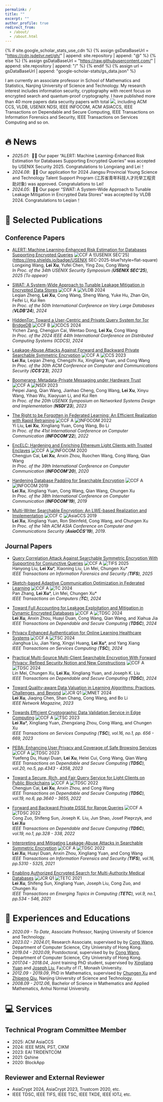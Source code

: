 ```yaml
---
permalink: /
title: ""
excerpt: ""
author_profile: true
redirect_from: 
  - /about/
  - /about.html
---
```


{% if site.google_scholar_stats_use_cdn %}
{% assign gsDataBaseUrl = "https://cdn.jsdelivr.net/gh/" | append: site.repository | append: "@" %}
{% else %}
{% assign gsDataBaseUrl = "https://raw.githubusercontent.com/" | append: site.repository | append: "/" %}
{% endif %}
{% assign url = gsDataBaseUrl | append: "google-scholar-stats/gs_data.json" %}

<span class='anchor' id='about-me'></span>

I am currently an associate professor in School of Mathematics and Statistics, Nanjing University of Science and Technology. My research interest includes information security, cryptography with recent focus on encrypted search and quantum-proof cryptography. I have published more than 40 more papers data security papers with total <a href='https://scholar.google.com/citations?user=HY5jH_MAAAAJ&hl=en'><img src="https://img.shields.io/endpoint?url=https://cdn.jsdelivr.net/gh/leixu-crypto/leixu-crypto.github.io/results/gs_data.json&logo=Google%20Scholar&labelColor=f6f6f6&color=9cf&style=flat&label=citations"></a>, including ACM CCS, VLDB, USENIX NDSI, IEEE INFOCOM, ACM ASIACCS, IEEE Transactions on Dependable and Secure Computing, IEEE Transactions on Information Forensics and Security, IEEE Transactions on Services Computing and so on.  


# 🔥 News
- *2025.01*: &nbsp;🎉🎉 Our paper “ALERT: Machine Learning-Enhanced Risk Estimation for Databases Supporting Encrypted Queries” was accepted by USENIX Security 2025. Congratulations to Longxiang and Lei！
- *2024.08*: &nbsp;🎉🎉 Our application for 2024 Jiangsu Provincial Young Science and Technology Talent Support Program (江苏省青年科技人才托举工程资助对象) was approved. Congratulations to Lei!
- *2024.05*: &nbsp;🎉🎉 Our paper “SWAT: A System-Wide Approach to Tunable Leakage Mitigation in Encrypted Data Stores” was accepted by VLDB 2024. Congratulations to Leqian！ 

# 📝 Selected Publications 

## Conference Papers  

- [ALERT: Machine Learning-Enhanced Risk Estimation for Databases Supporting Encrypted Queries](https://www.usenix.org/system/files/conference/usenixsecurity25/sec25cycle1-prepub-190-wang-longxiang.pdf) ![CCF A](https://img.shields.io/badge/CCF-A-red?style=flat-square) ![USENIX SEC'25](https://img.shields.io/badge/USENIX SEC-2025-blue?style=flat-square)  
  Longxing Wang, **Lei Xu**, Yufei Chen, Ying Zou, Cong Wang  
  *In Proc. of the 34th USENIX Security Symposium (**USENIX SEC'25**), 2025 (To appear)* 

- [SWAT: A System-Wide Approach to Tunable Leakage Mitigation in Encrypted Data Stores](https://dl.acm.org/doi/10.14778/3675034.3675038) ![CCF A](https://img.shields.io/badge/CCF-A-red?style=flat-square) ![VLDB 2024](https://img.shields.io/badge/VLDB-2024-blue?style=flat-square)  
  Leqian Zheng, **Lei Xu**, Cong Wang, Sheng Wang, Yuke Hu, Zhan Qin, Feifei Li, Kui Ren  
  *In Proc. of the 50th International Conference on Very Large Databases (**VLDB'24**), 2024*  

- [HiddenTor: Toward a User-Centric and Private Query System for Tor BridgeDB](https://ieeexplore.ieee.org/abstract/document/10630991) ![CCF B](https://img.shields.io/badge/CCF-B-green?style=flat-square) ![ICDCS 2024](https://img.shields.io/badge/ICDCS-2024-blue?style=flat-square)  
  Yichen Zang, Chengjun Cai, Wentao Dong, **Lei Xu**, Cong Wang  
  *In Proc. of the 2024 IEEE 44th International Conference on Distributed Computing Systems (ICDCS), 2024*  

- [Leakage-Abuse Attacks Against Forward and Backward Private Searchable Symmetric Encryption](https://dl.acm.org/doi/10.1145/3576915.3623085) ![CCF A](https://img.shields.io/badge/CCF-A-red?style=flat-square) ![CCS 2023](https://img.shields.io/badge/CCS-2023-blue?style=flat-square)   
  **Lei Xu**, Leqian Zheng, Chengzhi Xu, Xingliang Yuan, and Cong Wang  
  *In Proc. of the 30th ACM Conference on Computer and Communications Security (**CCS'23**), 2023*  

- [Boomerang: Metadata-Private Messaging under Hardware Trust](https://www.usenix.org/conference/nsdi23/presentation/jiang) ![CCF A](https://img.shields.io/badge/CCF-A-red?style=flat-square) ![NSDI 2023](https://img.shields.io/badge/NSDI-2023-blue?style=flat-square)   
  Peipei Jiang, Qian Wang, Jianhao Cheng, Cong Wang, **Lei Xu**, Xinyu Wang, Yihao Wu, Xiaoyuan Li, and Kui Ren  
  *In Proc. of the 20th USENIX Symposium on Networked Systems Design and Implementation (**NSDI'23**), 2023*  

- [The Right to be Forgotten in Federated Learning: An Efficient Realization with Rapid Retraining](https://ieeexplore.ieee.org/document/9796721) ![CCF A](https://img.shields.io/badge/CCF-A-red?style=flat-square) ![INFOCOM 2022](https://img.shields.io/badge/INFOCOM-2022-blue?style=flat-square)    
  Yi Liu, **Lei Xu**, Xingliang Yuan, Cong Wang, Bo Li  
  *In Proc. of the 41st International Conference on Computer Communication (**INFOCOM'22**), 2022*  

- [EncELC: Hardening and Enriching Ethereum Light Clients with Trusted Enclaves](https://ieeexplore.ieee.org/document/9155385) ![CCF A](https://img.shields.io/badge/CCF-A-red?style=flat-square) ![INFOCOM 2020](https://img.shields.io/badge/INFOCOM-2020-blue?style=flat-square)   
  Chengjun Cai, **Lei Xu**, Anxin Zhou, Ruochen Wang, Cong Wang, Qian Wang  
  *In Proc. of the 39th International Conference on Computer Communication (**INFOCOM’20**), 2020*  

- [Hardening Database Padding for Searchable Encryption](https://ieeexplore.ieee.org/document/8737588) ![CCF A](https://img.shields.io/badge/CCF-A-red?style=flat-square) ![INFOCOM 2019](https://img.shields.io/badge/INFOCOM-2019-blue?style=flat-square)   
  **Lei Xu**, Xingliang Yuan, Cong Wang, Qian Wang, Chungen Xu  
  *In Proc. of the 38th International Conference on Computer Communication (**INFOCOM’19**), 2019*  

- [Multi-Writer Searchable Encryption: An LWE-based Realization and Implementation](https://dl.acm.org/doi/10.1145/3321705.3329814) ![CCF C](https://img.shields.io/badge/CCF-C-purple?style=flat-square) ![AsiaCCS 2019](https://img.shields.io/badge/AsiaCCS-2019-blue?style=flat-square)    
  **Lei Xu**, Xingliang Yuan, Ron Steinfeld, Cong Wang, and Chungen Xu  
   *In Proc. of the 14th ACM ASIA Conference on Computer and Communications Security (**AsiaCCS’19**), 2019*.  

## Journal Papers

- [Query Correlation Attack Against Searchable Symmetric Encryption With Supporting for Conjunctive Queries](https://ieeexplore.ieee.org/document/10855610) ![CCF A](https://img.shields.io/badge/CCF-A-red?style=flat-square) ![TIFS 2025](https://img.shields.io/badge/TIFS-2025-blue?style=flat-square)   
  Hanyong Liu, **Lei Xu**\*, Xiaoning Liu, Lin Mei, Chungen Xu\*  
  *IEEE Transactions on Information Forensics and Security (**TIFS**), 2025* 

- [Sketch-based Adaptive Communication Optimization in Federated Learning](https://ieeexplore.ieee.org/abstract/document/10707306) ![CCF A](https://img.shields.io/badge/CCF-A-red?style=flat-square) ![TC 2024](https://img.shields.io/badge/TC-2024-blue?style=flat-square)   
  Pan Zhang, **Lei Xu**\*, Lin Mei, Chungen Xu\*  
  *IEEE Transactions on Computers (**TC**), 2024* 

- [Toward Full Accounting for Leakage Exploitation and Mitigation in Dynamic Encrypted Databases](https://ieeexplore.ieee.org/document/10185078) ![CCF A](https://img.shields.io/badge/CCF-A-red?style=flat-square) ![TDSC 2024](https://img.shields.io/badge/TDSC-2024-blue?style=flat-square)   
  **Lei Xu**, Anxin Zhou, Huayi Duan, Cong Wang, Qian Wang, and Xiahua Jia  
  *IEEE Transactions on Dependable and Secure Computing (**TDSC**), 2024*  

- [Privacy Enhanced Authentication for Online Learning Healthcare Systems](https://ieeexplore.ieee.org/document/10045827) ![CCF A](https://img.shields.io/badge/CCF-A-red?style=flat-square) ![TSC 2024](https://img.shields.io/badge/TSC-2024-blue?style=flat-square)   
  Jianghua Liu, Jian Yang, Xingyi Huang, **Lei Xu**\*, and Yang Xiang  
  *IEEE Transactions on Services Computing (**TSC**), 2024*  

- [Practical Multi-Source Multi-Client Searchable Encryption With Forward Privacy: Refined Security Notion and New Constructions](#) ![CCF A](https://img.shields.io/badge/CCF-A-red?style=flat-square) ![TDSC 2024](https://img.shields.io/badge/TDSC-2024-blue?style=flat-square)   
  Lin Mei, Chungen Xu, **Lei Xu**, Xingliang Yuan, and Joseph K. Liu  
  *IEEE Transactions on Dependable and Secure Computing (**TDSC**), 2024*  
 
- [Toward Quality-aware Data Valuation in Learning Algorithms: Practices, Challenges, and Beyond](https://ieeexplore.ieee.org/document/10348525) ![JCR Q1](https://img.shields.io/badge/JCR-Q1-purple?style=flat-square) ![MNET 2024](https://img.shields.io/badge/MNET-2024-blue?style=flat-square)  
  **Lei Xu**, Jiaqing Chen, Shan Chang, Cong Wang, and Bo Li  
  *IEEE Network Magazine, 2023*  

- [Towards Efficient Cryptographic Data Validation Service in Edge Computing](https://ieeexplore.ieee.org/document/9534675) ![CCF A](https://img.shields.io/badge/CCF-A-red?style=flat-square) ![TSC 2023](https://img.shields.io/badge/TSC-2023-blue?style=flat-square)   
  **Lei Xu**\*, Xingliang Yuan, Zhengxiang Zhou, Cong Wang, and Chungen Xu  
  *IEEE Transactions on Services Computing (**TSC**), vol.16, no.1, pp. 656 - 669, 2023*  

- [PEBA: Enhancing User Privacy and Coverage of Safe Browsing Services](https://ieeexplore.ieee.org/document/9880540) ![CCF A](https://img.shields.io/badge/CCF-A-red?style=flat-square) ![TDSC 2023](https://img.shields.io/badge/TDSC-2023-blue?style=flat-square)    
  Yuefeng Du, Huayi Duan, **Lei Xu**, Helei Cui, Cong Wang, Qian Wang  
  *IEEE Transactions on Dependable and Secure Computing (**TDSC**), vol.20, no.5, pp.4343 - 4358, 2023*  

- [Toward a Secure, Rich, and Fair Query Service for Light Clients on Public Blockchains](#) ![CCF A](https://img.shields.io/badge/CCF-A-red?style=flat-square) ![TDSC 2022](https://img.shields.io/badge/TDSC-2022-blue?style=flat-square)    
  Chengjun Cai, **Lei Xu**, Anxin Zhou, and Cong Wang  
  *IEEE Transactions on Dependable and Secure Computing (**TDSC**), vol.19, no.6, pp.3640 - 3655, 2022*  

- [Forward and Backward Private DSSE for Range Queries](#) ![CCF A](https://img.shields.io/badge/CCF-A-red?style=flat-square) ![TDSC 2022](https://img.shields.io/badge/TDSC-2022-blue?style=flat-square)    
  Cong Zuo, Shifeng Sun, Joseph K. Liu, Jun Shao, Josef Pieprzyk, and **Lei Xu**  
  *IEEE Transactions on Dependable and Secure Computing (**TDSC**), vol.19, no.1, pp.328 - 338, 2022*  


- [Interpreting and Mitigating Leakage-Abuse Attacks in Searchable Symmetric Encryption](https://ieeexplore.ieee.org/document/9617627) ![CCF A](https://img.shields.io/badge/CCF-A-red?style=flat-square) ![TDSC 2022](https://img.shields.io/badge/TIFS-2021-blue?style=flat-square)    
  **Lei Xu**, Huayi Duan, Anxin Zhou, Xingliang Yuan, and Cong Wang  
  *IEEE Transactions on Information Forensics and Security (**TIFS**), vol.16, pp.5310 - 5325, 2021*  

- [Enabling Authorized Encrypted Search for Multi-Authority Medical Databases](https://ieeexplore.ieee.org/document/8668554) ![JCR Q1](https://img.shields.io/badge/JCR-Q1-purple?style=flat-square) ![TETC 2021](https://img.shields.io/badge/TETC-2021-blue?style=flat-square)   
  **Lei Xu**, Shifeng Sun, Xingliang Yuan, Joseph Liu, Cong Zuo, and Chungen Xu  
  *IEEE Transactions on Emerging Topics in Computing (**TETC**), vol.9, no.1, pp.534 - 546, 2021*  

<!-- [**Project**](https://scholar.google.com/citations?view_op=view_citation&hl=zh-CN&user=DhtAFkwAAAAJ&citation_for_view=DhtAFkwAAAAJ:ALROH1vI_8AC) <strong><span class='show_paper_citations' data='DhtAFkwAAAAJ:ALROH1vI_8AC'></span></strong>
- Lorem ipsum dolor sit amet, consectetur adipiscing elit. Vivamus ornare aliquet ipsum, ac tempus justo dapibus sit amet. 
</div>
</div>

- [Lorem ipsum dolor sit amet, consectetur adipiscing elit. Vivamus ornare aliquet ipsum, ac tempus justo dapibus sit amet](https://github.com), A, B, C, **CVPR 2020** -->

# 📖 Experiences and Educations
- *2020.09 - To Date*, Associate Professor, Nanjing University of Science and Technology.
- *2023.02 - 2024.01*, Research Associate, supervised by by [Cong Wang](https://www.cs.cityu.edu.hk/~congwang/), Department of Computer Science, City University of Hong Kong.
- *2019.04 - 2020.09*, Postdoctoral, supervised by by [Cong Wang](https://www.cs.cityu.edu.hk/~congwang/), Department of Computer Science, City University of Hong Kong.
- *2017.04 - 2018.04*, Joint training PhD student, supervised by [Xingliang Yuan](https://findanexpert.unimelb.edu.au/profile/1065384-xingliang-yuan) and [Joseph Liu](https://research.monash.edu/en/persons/joseph-liu), Faculty of IT, Monash University. 
- *2012.09 - 2019.09*, PhD in Mathematics, supervised by [Chungen Xu](https://teacher.njust.edu.cn/lxy/xcg/list.htm) and [Zhipeng Qiu](https://gsmis.njust.edu.cn/open/TutorInfo.aspx?dsbh=MmG3MEu8ISxgW2tFSl9Ixw==&yxsh=mChmz4vzHpw=&zydm=!F3wm6iGOmo=), Nanjing University of Science and Technology. 
- *2008.09 - 2012.06*, Bachelor of Science in Mathematics and Applied Mathematics, Anhui Normal University. 

# 💻 Services

## Technical Program Committee Member
- 2025: ACM AsiaCCS
- 2024: IEEE MSN, PST, CIKM
- 2023: EAI TRIDENTCOM
- 2021: Qshine
- 2020: BlockApp

## Reviewer and External Reviewer
- AsiaCrypt 2024, AsiaCrypt 2023, Trustcom 2020, etc.
- IEEE TDSC, IEEE TIFS, IEEE TSC, IEEE TKDE, IEEE IOTJ, etc.

<!-- # 🎖 Honors and Awards
- *2021.10* Lorem ipsum dolor sit amet, consectetur adipiscing elit. Vivamus ornare aliquet ipsum, ac tempus justo dapibus sit amet. 
- *2021.09* Lorem ipsum dolor sit amet, consectetur adipiscing elit. Vivamus ornare aliquet ipsum, ac tempus justo dapibus sit amet.  -->

<!-- # 💬 Invited Talks
- *2021.06*, Lorem ipsum dolor sit amet, consectetur adipiscing elit. Vivamus ornare aliquet ipsum, ac tempus justo dapibus sit amet. 
- *2021.03*, Lorem ipsum dolor sit amet, consectetur adipiscing elit. Vivamus ornare aliquet ipsum, ac tempus justo dapibus sit amet.  \| [\[video\]](https://github.com/)

# 💻 Internships
- *2019.05 - 2020.02*, [Lorem](https://github.com/), China. -->
